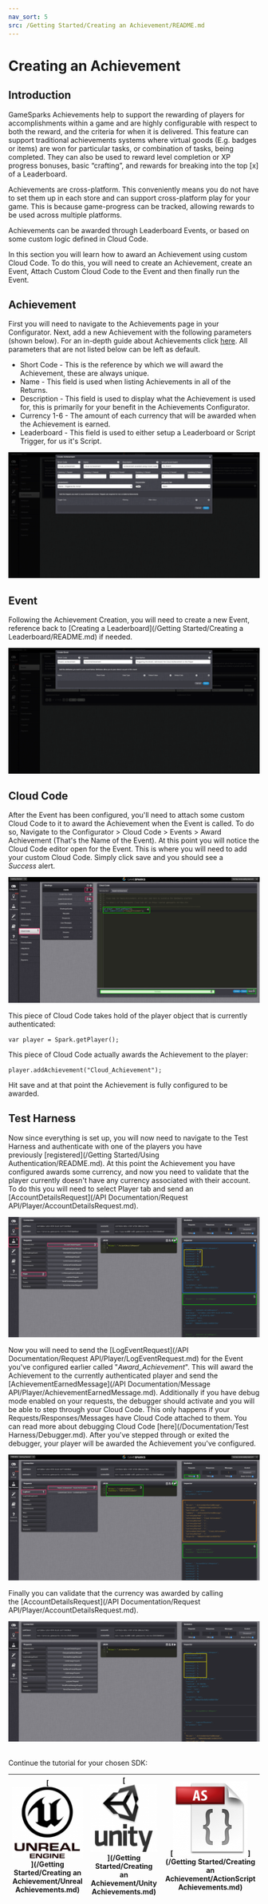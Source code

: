 ```yaml
---
nav_sort: 5
src: /Getting Started/Creating an Achievement/README.md
---
```


# Creating an Achievement

## Introduction

GameSparks Achievements help to support the rewarding of players for accomplishments within a game and are highly configurable with respect to both the reward, and the criteria for when it is delivered. This feature can support traditional achievements systems where virtual goods (E.g. badges or items) are won for particular tasks, or combination of tasks, being completed. They can also be used to reward level completion or XP progress bonuses, basic “crafting”, and rewards for breaking into the top [x] of a Leaderboard.

Achievements are cross-platform. This conveniently means you do not have to set them up in each store and can support cross-platform play for your game. This is because game-progress can be tracked, allowing rewards to be used across multiple platforms.

Achievements can be awarded through Leaderboard Events, or based on some custom logic defined in Cloud Code.

In this section you will learn how to award an Achievement using custom Cloud Code. To do this, you will need to create an Achievement, create an Event, Attach Custom Cloud Code to the Event and then finally run the Event.

## Achievement

First you will need to navigate to the Achievements page in your Configurator. Next, add a new Achievement with the following parameters (shown below). For an in-depth guide about Achievements click [here](/Documentation/Configurator/Achievements.md). All parameters that are not listed below can be left as default.

  * Short Code - This is the reference by which we will award the Achievement, these are always unique.
  * Name - This field is used when listing Achievements in all of the Returns.
  * Description - This field is used to display what the Achievement is used for, this is primarily for your benefit in the Achievements Configurator.
  * Currency 1-6 - The amount of each currency that will be awarded when the Achievement is earned.
  * Leaderboard - This field is used to either setup a Leaderboard or Script Trigger, for us it's Script.

![](img/Create/1.png)

## Event

Following the Achievement Creation, you will need to create a new Event, reference back to [Creating a Leaderboard](/Getting Started/Creating a Leaderboard/README.md) if needed.

![](img/Create/2.png)

## Cloud Code

After the Event has been configured, you'll need to attach some custom Cloud Code to it to award the Achievement when the Event is called. To do so, Navigate to the Configurator > Cloud Code > Events > Award Achievement (That's the Name of the Event). At this point you will notice the Cloud Code editor open for the Event. This is where you will need to add your custom Cloud Code. Simply click save and you should see a *Success* alert.

![](img/Create/3.png)

This piece of Cloud Code takes hold of the player object that is currently authenticated:


    var player = Spark.getPlayer();

This piece of Cloud Code actually awards the Achievement to the player:


    player.addAchievement("Cloud_Achievement");

Hit save and at that point the Achievement is fully configured to be awarded.

## Test Harness

Now since everything is set up, you will now need to navigate to the Test Harness and authenticate with one of the players you have previously [registered](/Getting Started/Using Authentication/README.md). At this point the Achievement you have configured awards some currency, and now you need to validate that the player currently doesn't have any currency associated with their account. To do this you will need to select Player tab and send an [AccountDetailsRequest](/API Documentation/Request API/Player/AccountDetailsRequest.md).

![](img/Create/4.png)

Now you will need to send the [LogEventRequest](/API Documentation/Request API/Player/LogEventRequest.md) for the Event you've configured earlier called "*Award_Achievement*". This will award the Achievement to the currently authenticated player and send the [AchievementEarnedMessage](/API Documentation/Message API/Player/AchievementEarnedMessage.md). Additionally if you have debug mode enabled on your requests, the debugger should activate and you will be able to step through your Cloud Code. This only happens if your Requests/Responses/Messages have Cloud Code attached to them. You can read more about debugging Cloud Code [here](/Documentation/Test Harness/Debugger.md). After you've stepped through or exited the debugger, your player will be awarded the Achievement you've configured.

![](img/Create/5.png)

Finally you can validate that the currency was awarded by calling the [AccountDetailsRequest](/API Documentation/Request API/Player/AccountDetailsRequest.md).

![](img/Create/6.png)
   

Continue the tutorial for your chosen SDK:

|[![](../img/URLogo.png)](/Getting Started/Creating an Achievement/Unreal Achievements.md)   |[![](../img/UTLogo.png)](/Getting Started/Creating an Achievement/Unity Achievements.md)   |[![](../img/ASLogo.png)](/Getting Started/Creating an Achievement/ActionScript Achievements.md)   |
|---|---|---|
